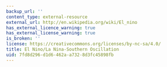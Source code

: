 ```yaml
---
backup_url: ''
content_type: external-resource
external_url: http://en.wikipedia.org/wiki/El_nino
has_external_licence_warning: true
has_external_license_warning: true
is_broken: ''
license: https://creativecommons.org/licenses/by-nc-sa/4.0/
title: El Nino/La Nina-Southern Oscillation
uid: 7fd8d296-d1d6-462a-a732-8d3fc45898fb
---
```

